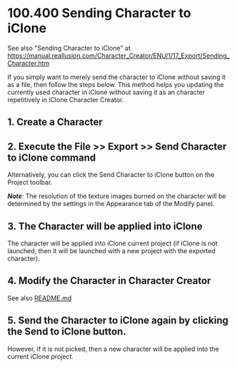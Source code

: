 
# 100.400 Sending Character to iClone

See also "Sending Character to iClone" at https://manual.reallusion.com/Character_Creator/ENU/1/17_Export/Sending_Character.htm

If you simply want to merely send the character to iClone without saving it as a file, then follow the steps below. This method helps you updating the currently used character in iClone without saving it as an character repetitively in iClone Character Creator.

## 1. Create a Character


## 2. Execute the File >> Export >> Send Character to iClone command

Alternatively, you can click the Send Character to iClone button on the Project toolbar.

***Note***: 
The resolution of the texture images burned on the character will be determined by the settings in the Appearance tab of the Modify panel.

## 3. The Character will be applied into iClone

The character will be applied into iClone current project (if iClone is not launched, then it will be launched with a new project with the exported character).

## 4. Modify the Character in Character Creator

See also [README.md](./400/README.md)

## 5. Send the Character to iClone again by clicking the Send to iClone button.

However, if it is not picked, then a new character will be applied into the current iClone project.

